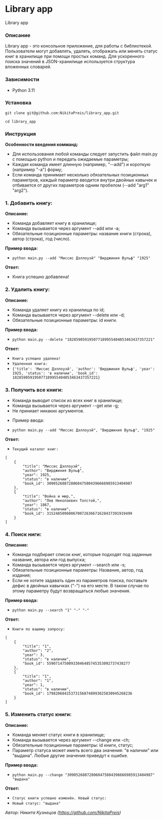 # Library app
Library app

### Описание
Library app - это консольное приложение, для работы с библиотекой.
Пользователи могут добавлять, удалять, отображать или менять статус книг в хранилище при помощи простых команд.
Для ускоренного поиска значений в JSON-хранилище используется структура вложенных словарей.

### Зависимости

* Python 3.11

### Установка

 `git clone git@github.com:NikitaPreis/library_app.git`
 
 `cd library_app`


### Инструкция

**Особенности введения комманд:**
- Для использования любой команды следует запустить файл main.py с помощью python и передать ожидаемые параметры;
- Каждая команда имеет длинную (например, "--add") и короткую (например "-a") форму;
- Если команда принимает несколько обязательных позиционных параметров, каждый параметр вводится внутри двойных кавычек и отбивается от других параметров одним пробелом (--add "arg1" "arg2").

### 1. Добавить книгу:

**Описание:**
- Команда добавляет книгу в хранилище;
- Команда вызывается через аргумент --add или -a;
- Обязательные позиционные параметры: название книги (строка), автор (строка), год (число).

**Пример ввода:**
- `python main.py --add "Миссис Дэллоуэй" "Вирджиния Вульф" "1925"`

**Ответ:**
- Книга успешно добавлена!

### 2. Удалить книгу:

**Описание:**
- Команда удаляет книгу из хранилища по id;
- Команда вызывается через аргумент --delete или -d;
- Обязательные позиционные параметры: id книги.

**Пример ввода:**
- `python main.py --delete "182859059195077189955404053463437357221"`

**Ответ:**
- `Книга успешно удалена!`
- `Удаленная книга:`
- `{'title': 'Миссис Дэллоуэй', 'author': 'Вирджиния Вульф', 'year': 1925, 'status': 'в наличии', 'book_id': 182859059195077189955404053463437357221}`

### 3. Получить все книги:

- Команда выводит список из всех книг в хранилище;
- Команда вызывается через аргумент --get или -g;
- Не приниает никаких аргументов.

* Пример ввода:
- `python main.py --add "Миссис Дэллоуэй", "Вирджиния Вульф", "1925"`

**Ответ:**
- `Текущий каталог книг:`

```
[
    {
        "title": "Миссис Дэллоуэй",
        "author": "Вирджиния Вульф",
        "year": 1925,
        "status": "в наличии",
        "book_id": 309052688728060475804396666985913404987
    },
    {
        "title": "Война и мир,",
        "author": "Лев Николаевич Толстой,",
        "year": 1867,
        "status": "в наличии",
        "book_id": 315248509600670072636671628437391919499
    }
]
```

### 4. Поиск ниги:
**Описание:**
- Команда подбирает список книг, которые подходят под заданные название, автора или год выпуска;
- Команда вызывается через аргумент --search или -s;
- Обязательные позиционные параметры: Название, автор, год издания;
- Если не хотите задавать один из параметров поиска, поставьте дефис в двойных кавычках ("-") на его месте. В таком случае по этому параметру будут возвращаться любые значения.

**Пример ввода:**
- `python main.py --search "1" "-" "-"`

**Ответ:**
- `Книги по вашему запросу:`

```
[
    {
        "title": "1",
        "author": "2",
        "year": 3,
        "status": "в наличии",
        "book_id": 55907147500933046485745353092737438277
    },
    {
        "title": "1",
        "author": "1",
        "year": 1,
        "status": "в наличии",
        "book_id": 179820684253731568748993025830945268236
    }
]
```


### 5. Изменить статус книги:

**Описание:**
- Команда меняет статус книги в хранилище;
- Команда вызывается через аргумент --change или -ch;
- Обязательные позиционные параметры: id книги, статус;
- Параметр статуса может иметь всего два значения: "в наличии" или "выдана". Любые другие значения приведут к ошибке.

**Пример ввода:**
- `python main.py --change "309052688728060475804396666985913404987" "выдана"`

**Ответ:**
- `Статус книги успешно изменён. Новый статус:`
- `Новый статус: "выдана"`

*Автор: Никита Кузнецов (https://github.com/NikitaPreis)*
